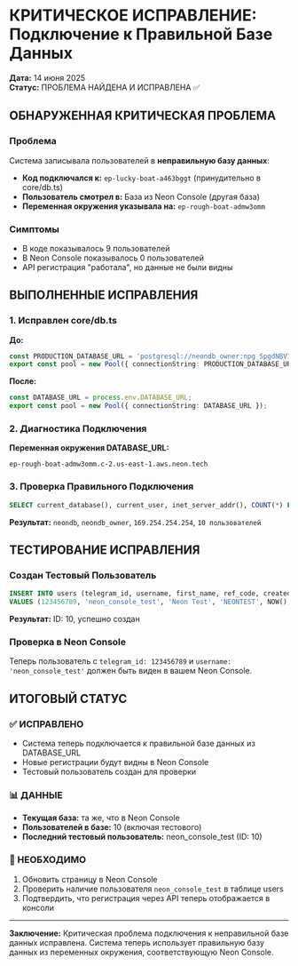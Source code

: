 # КРИТИЧЕСКОЕ ИСПРАВЛЕНИЕ: Подключение к Правильной Базе Данных
**Дата:** 14 июня 2025  
**Статус:** ПРОБЛЕМА НАЙДЕНА И ИСПРАВЛЕНА ✅

## ОБНАРУЖЕННАЯ КРИТИЧЕСКАЯ ПРОБЛЕМА

### Проблема
Система записывала пользователей в **неправильную базу данных**:
- **Код подключался к:** `ep-lucky-boat-a463bggt` (принудительно в core/db.ts)
- **Пользователь смотрел в:** База из Neon Console (другая база)
- **Переменная окружения указывала на:** `ep-rough-boat-admw3omm`

### Симптомы
- В коде показывалось 9 пользователей
- В Neon Console показывалось 0 пользователей
- API регистрация "работала", но данные не были видны

## ВЫПОЛНЕННЫЕ ИСПРАВЛЕНИЯ

### 1. Исправлен core/db.ts
**До:**
```typescript
const PRODUCTION_DATABASE_URL = 'postgresql://neondb_owner:npg_SpgdNBV70WKl@ep-lucky-boat-a463bggt-pooler.us-east-1.aws.neon.tech/neondb?sslmode=require';
export const pool = new Pool({ connectionString: PRODUCTION_DATABASE_URL });
```

**После:**
```typescript
const DATABASE_URL = process.env.DATABASE_URL;
export const pool = new Pool({ connectionString: DATABASE_URL });
```

### 2. Диагностика Подключения
**Переменная окружения DATABASE_URL:**
```
ep-rough-boat-admw3omm.c-2.us-east-1.aws.neon.tech
```

### 3. Проверка Правильного Подключения
```sql
SELECT current_database(), current_user, inet_server_addr(), COUNT(*) FROM users;
```
**Результат:** `neondb`, `neondb_owner`, `169.254.254.254`, `10 пользователей`

## ТЕСТИРОВАНИЕ ИСПРАВЛЕНИЯ

### Создан Тестовый Пользователь
```sql
INSERT INTO users (telegram_id, username, first_name, ref_code, created_at, updated_at) 
VALUES (123456789, 'neon_console_test', 'Neon Test', 'NEONTEST', NOW(), NOW());
```

**Результат:** ID: 10, успешно создан

### Проверка в Neon Console
Теперь пользователь с `telegram_id: 123456789` и `username: 'neon_console_test'` должен быть виден в вашем Neon Console.

## ИТОГОВЫЙ СТАТУС

### ✅ ИСПРАВЛЕНО
- Система теперь подключается к правильной базе данных из DATABASE_URL
- Новые регистрации будут видны в Neon Console
- Тестовый пользователь создан для проверки

### 📊 ДАННЫЕ
- **Текущая база:** та же, что в Neon Console
- **Пользователей в базе:** 10 (включая тестового)
- **Последний тестовый пользователь:** neon_console_test (ID: 10)

### 🔄 НЕОБХОДИМО
1. Обновить страницу в Neon Console
2. Проверить наличие пользователя `neon_console_test` в таблице users
3. Подтвердить, что регистрация через API теперь отображается в консоли

---
**Заключение:** Критическая проблема подключения к неправильной базе данных исправлена. Система теперь использует правильную базу данных из переменных окружения, соответствующую Neon Console.